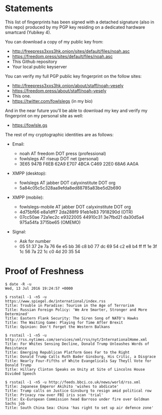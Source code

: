 # Statements

This list of fingerprints has been signed with a detached signature (also in
this repo) produced by my PGP key residing on a dedicated hardware smartcard
(Yubikey 4).
 
You can download a copy of my public key from:

* http://freepress3xxs3hk.onion/sites/default/files/noah.asc
* https://freedom.press/sites/default/files/noah.asc
* This Github repository
* Your local public keyserver

You can verify my full PGP public key fingerprint on the follow sites:

* http://freepress3xxs3hk.onion/about/staff/noah-vesely
* https://freedom.press/about/staff/noah-vesely
* This one.
* https://twitter.com/fowlslegs (in my bio)

And in the near future you'll be able to download my key and verify my
fingerprint on my personal site as well:

* https://fowlsle.gs

The rest of my cryptographic identities are as follows:

* Email:
  * noah AT freedom DOT press (professional)
  * fowlslegs AT riseup DOT net (personal)
  * 3E65 947B F6EB 62A9 E707 4BCA C469 22E0 68A6 AA0A

* XMPP (desktop):
  * fowlslegs AT jabber DOT calyxinstitute DOT org
  * 5a84c05c5c328aa9efda8ed88785a83be5d2b690

* XMPP (mobile):
  * fowlslegs-mobile AT jabber DOT calyxinstitute DOT org
  * 4d75bf66 e8a1dff7 2da288f9 91eb1e83 7918290d (OTR)
  * 07cc50ae 72a1ec2c e9322005 44910c31 3e7fbd21 da30d5a4 975a54fa 3715be65
    (OMEMO)

* Signal:
  * Ask for number
  * 05 51 37 2e 7a 76 6e e5 bb 36 c8 b0 77 dc 69 54 c2 e8 b4 ff ff 1e 3f 1c 56 7a 22 1c c0 4d 20 35 54

# Proof of Freshness

```
$ date -R -u
Wed, 13 Jul 2016 19:24:57 +0000

$ rsstail -1 -n5 -u
https://www.spiegel.de/international/index.rss
Title: Trouble in Paradise: Tourism in the Age of Terrorism
Title: Russian Foreign Policy: 'We Are Smarter, Stronger and More Determined'
Title: Eastern Flank Security: The Siren Song of NATO's Hawks
Title: The Waiting Game: Playing for Time After Brexit
Title: Opinion: Don't Forget the Western Balkans

$ rsstail -1 -n5 -u http://rss.nytimes.com/services/xml/rss/nyt/InternationalHome.xml
Title: For Whites Sensing Decline, Donald Trump Unleashes Words of Resistance
Title: Emerging Republican Platform Goes Far to the Right
Title: Donald Trump Calls Ruth Bader Ginsburg, His Critic, a Disgrace
Title: Nearly Four-Fifths of White Evangelicals Say Theyll Vote for Donald Trump
Title: Hillary Clinton Speaks on Unity at Site of Lincolns House Divided Speech

$ rsstail -1 -n5 -u http://feeds.bbci.co.uk/news/world/rss.xml
Title: Japanese Emperor Akihito 'wishes to abdicate'
Title: Trump calls on Justice Ginsburg to resign amid political row
Title: Privacy row over FBI iris scan 'trial'
Title: Ex-European Commission head Barroso under fire over Goldman Sachs job
Title: South China Sea: China 'has right to set up air defence zone'
```
